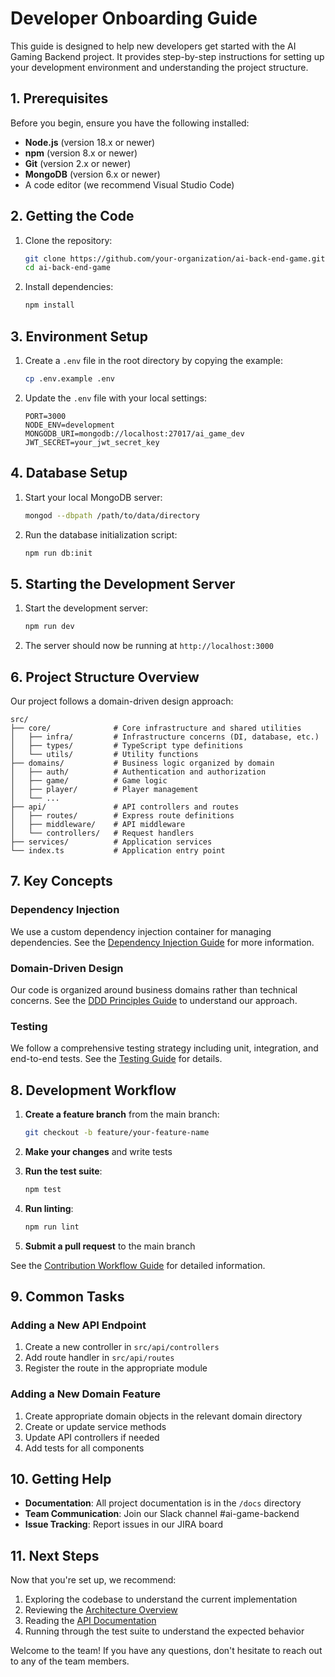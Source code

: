 # Developer Onboarding Guide

This guide is designed to help new developers get started with the AI Gaming Backend project. It provides step-by-step instructions for setting up your development environment and understanding the project structure.

## 1. Prerequisites

Before you begin, ensure you have the following installed:

- **Node.js** (version 18.x or newer)
- **npm** (version 8.x or newer)
- **Git** (version 2.x or newer)
- **MongoDB** (version 6.x or newer)
- A code editor (we recommend Visual Studio Code)

## 2. Getting the Code

1. Clone the repository:
   ```bash
   git clone https://github.com/your-organization/ai-back-end-game.git
   cd ai-back-end-game
   ```

2. Install dependencies:
   ```bash
   npm install
   ```

## 3. Environment Setup

1. Create a `.env` file in the root directory by copying the example:
   ```bash
   cp .env.example .env
   ```

2. Update the `.env` file with your local settings:
   ```
   PORT=3000
   NODE_ENV=development
   MONGODB_URI=mongodb://localhost:27017/ai_game_dev
   JWT_SECRET=your_jwt_secret_key
   ```

## 4. Database Setup

1. Start your local MongoDB server:
   ```bash
   mongod --dbpath /path/to/data/directory
   ```

2. Run the database initialization script:
   ```bash
   npm run db:init
   ```

## 5. Starting the Development Server

1. Start the development server:
   ```bash
   npm run dev
   ```

2. The server should now be running at `http://localhost:3000`

## 6. Project Structure Overview

Our project follows a domain-driven design approach:

```
src/
├── core/              # Core infrastructure and shared utilities
│   ├── infra/         # Infrastructure concerns (DI, database, etc.)
│   ├── types/         # TypeScript type definitions
│   └── utils/         # Utility functions
├── domains/           # Business logic organized by domain
│   ├── auth/          # Authentication and authorization
│   ├── game/          # Game logic
│   ├── player/        # Player management
│   └── ...
├── api/               # API controllers and routes
│   ├── routes/        # Express route definitions
│   ├── middleware/    # API middleware
│   └── controllers/   # Request handlers
├── services/          # Application services
└── index.ts           # Application entry point
```

## 7. Key Concepts

### Dependency Injection

We use a custom dependency injection container for managing dependencies. See the [Dependency Injection Guide](../architecture/dependency-injection.md) for more information.

### Domain-Driven Design

Our code is organized around business domains rather than technical concerns. See the [DDD Principles Guide](../architecture/ddd-principles.md) to understand our approach.

### Testing

We follow a comprehensive testing strategy including unit, integration, and end-to-end tests. See the [Testing Guide](../guides/testing-guide.md) for details.

## 8. Development Workflow

1. **Create a feature branch** from the main branch:
   ```bash
   git checkout -b feature/your-feature-name
   ```

2. **Make your changes** and write tests

3. **Run the test suite**:
   ```bash
   npm test
   ```

4. **Run linting**:
   ```bash
   npm run lint
   ```

5. **Submit a pull request** to the main branch

See the [Contribution Workflow Guide](../guides/contribution-workflow.md) for detailed information.

## 9. Common Tasks

### Adding a New API Endpoint

1. Create a new controller in `src/api/controllers`
2. Add route handler in `src/api/routes`
3. Register the route in the appropriate module

### Adding a New Domain Feature

1. Create appropriate domain objects in the relevant domain directory
2. Create or update service methods
3. Update API controllers if needed
4. Add tests for all components

## 10. Getting Help

- **Documentation**: All project documentation is in the `/docs` directory
- **Team Communication**: Join our Slack channel #ai-game-backend
- **Issue Tracking**: Report issues in our JIRA board

## 11. Next Steps

Now that you're set up, we recommend:

1. Exploring the codebase to understand the current implementation
2. Reviewing the [Architecture Overview](../architecture/README.md)
3. Reading the [API Documentation](../api/README.md)
4. Running through the test suite to understand the expected behavior

Welcome to the team! If you have any questions, don't hesitate to reach out to any of the team members. 